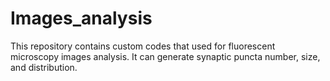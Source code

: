 # Images_analysis
This repository contains custom codes that used for fluorescent microscopy images analysis. It can generate synaptic puncta number, size, and distribution.
